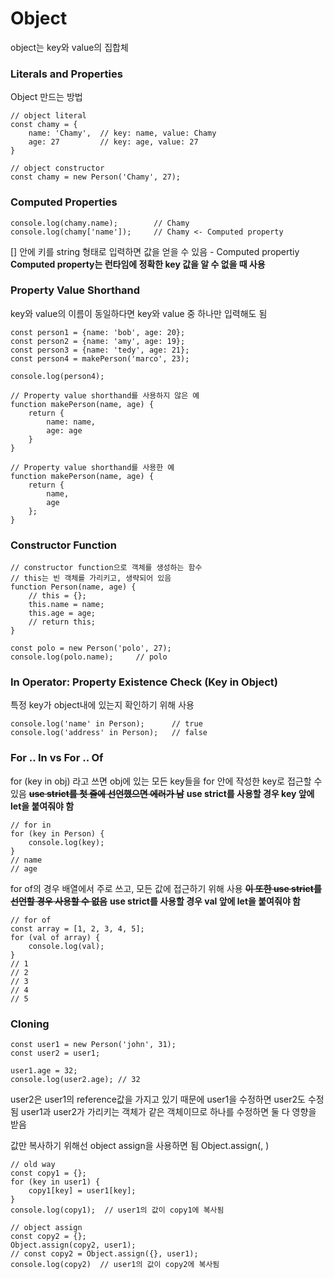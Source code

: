 # Object

object는 key와 value의 집합체

### Literals and Properties

Object 만드는 방법

```
// object literal
const chamy = {
    name: 'Chamy',  // key: name, value: Chamy
    age: 27         // key: age, value: 27
}

// object constructor
const chamy = new Person('Chamy', 27);
```

### Computed Properties

```
console.log(chamy.name);        // Chamy
console.log(chamy['name']);     // Chamy <- Computed property
```

[] 안에 키를 string 형태로 입력하면 값을 얻을 수 있음 - Computed propertiy
**Computed property는 런타임에 정확한 key 값을 알 수 없을 때 사용**

### Property Value Shorthand

key와 value의 이름이 동일하다면 key와 value 중 하나만 입력해도 됨

```
const person1 = {name: 'bob', age: 20};
const person2 = {name: 'amy', age: 19};
const person3 = {name: 'tedy', age: 21};
const person4 = makePerson('marco', 23);

console.log(person4);

// Property value shorthand를 사용하지 않은 예
function makePerson(name, age) {
    return {
        name: name,
        age: age
    }
}

// Property value shorthand를 사용한 예
function makePerson(name, age) {
    return {
        name,
        age
    };
}
```

### Constructor Function

```
// constructor function으로 객체를 생성하는 함수
// this는 빈 객체를 가리키고, 생략되어 있음
function Person(name, age) {
    // this = {};
    this.name = name;
    this.age = age;
    // return this;
}

const polo = new Person('polo', 27);
console.log(polo.name);     // polo
```

### In Operator: Property Existence Check (Key in Object)

특정 key가 object내에 있는지 확인하기 위해 사용

```
console.log('name' in Person);      // true
console.log('address' in Person);   // false
```

### For .. In vs For .. Of

for (key in obj) 라고 쓰면 obj에 있는 모든 key들을 for 안에 작성한 key로 접근할 수 있음
~~**use strict를 첫 줄에 선언했으면 에러가 남**~~
**use strict를 사용할 경우 key 앞에 let을 붙여줘야 함**

```
// for in
for (key in Person) {
    console.log(key);
}
// name
// age
```

for of의 경우 배열에서 주로 쓰고, 모든 값에 접근하기 위해 사용
~~**이 또한 use strict를 선언할 경우 사용할 수 없음**~~
**use strict를 사용할 경우 val 앞에 let을 붙여줘야 함**

```
// for of
const array = [1, 2, 3, 4, 5];
for (val of array) {
    console.log(val);
}
// 1
// 2
// 3
// 4
// 5
```

### Cloning

```
const user1 = new Person('john', 31);
const user2 = user1;

user1.age = 32;
console.log(user2.age); // 32
```

user2은 user1의 reference값을 가지고 있기 때문에 user1을 수정하면 user2도 수정됨
user1과 user2가 가리키는 객체가 같은 객체이므로 하나를 수정하면 둘 다 영향을 받음

값만 복사하기 위해선 object assign을 사용하면 됨
Object.assign(<Target>, <Source>)

```
// old way
const copy1 = {};
for (key in user1) {
    copy1[key] = user1[key];
}
console.log(copy1);  // user1의 값이 copy1에 복사됨

// object assign
const copy2 = {};
Object.assign(copy2, user1);
// const copy2 = Object.assign({}, user1);
console.log(copy2)  // user1의 값이 copy2에 복사됨
```
